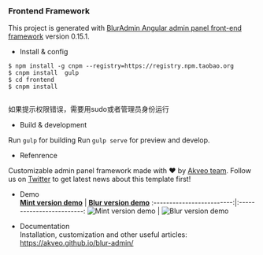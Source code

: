### Frontend Framework
This project is generated with [BlurAdmin Angular  admin panel front-end framework](http://akveo.com/blur-admin/)
version 0.15.1.

- Install & config
 ```
 $ npm install -g cnpm --registry=https://registry.npm.taobao.org
 $ cnpm install  gulp 
 $ cd frontend
 $ cnpm install
  
 ```
 如果提示权限错误，需要用sudo或者管理员身份运行

- Build & development


Run `gulp` for building 
Run `gulp serve` for preview and develop.


- Refenrence    

Customizable admin panel framework made with :heart: by [Akveo team](http://akveo.com/). Follow us on [Twitter](https://twitter.com/akveo_inc) to get latest news about this template first!

- Demo    
**[Mint version demo](http://akveo.com/blur-admin-mint/)**             |  **[Blur version demo](http://akveo.com/blur-admin/)**
:-------------------------:|:-------------------------:
![Mint version demo](http://i.imgur.com/A3TMviJ.png)  |  ![Blur version demo](http://i.imgur.com/EAoiK2O.jpg)


- Documentation  
Installation, customization and other useful articles: https://akveo.github.io/blur-admin/

